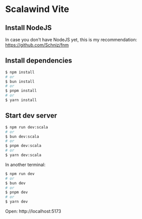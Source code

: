 # Scalawind Vite

## Install NodeJS

In case you don't have NodeJS yet, this is my recommendation: https://github.com/Schniz/fnm

## Install dependencies

```bash
$ npm install
# or
$ bun install
# or
$ pnpm install
# or
$ yarn install
```

## Start dev server

```bash
$ npm run dev:scala
# or
$ bun dev:scala
# or
$ pnpm dev:scala
# or
$ yarn dev:scala
```

In another terminal:

```bash
$ npm run dev
# or
$ bun dev
# or
$ pnpm dev
# or
$ yarn dev
```

Open: http://localhost:5173